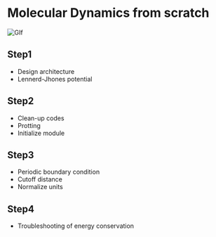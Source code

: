 # Molecular Dynamics from scratch

![GIf](Step4/data/64Atoms_Primitive_Normalized_12.gif)

## Step1
* Design architecture
* Lennerd-Jhones potential

## Step2
* Clean-up codes
* Protting
* Initialize module

## Step3
* Periodic boundary condition
* Cutoff distance
* Normalize units

## Step4
* Troubleshooting of energy conservation